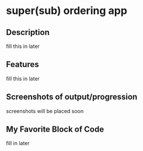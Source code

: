  # super(sub) ordering app 

 ## Description

 fill this in later

 ## Features

 fill this in later

## Screenshots of output/progression

 screenshots will be placed soon

 ## My Favorite Block of Code

 fill in later

 

 

 
 
